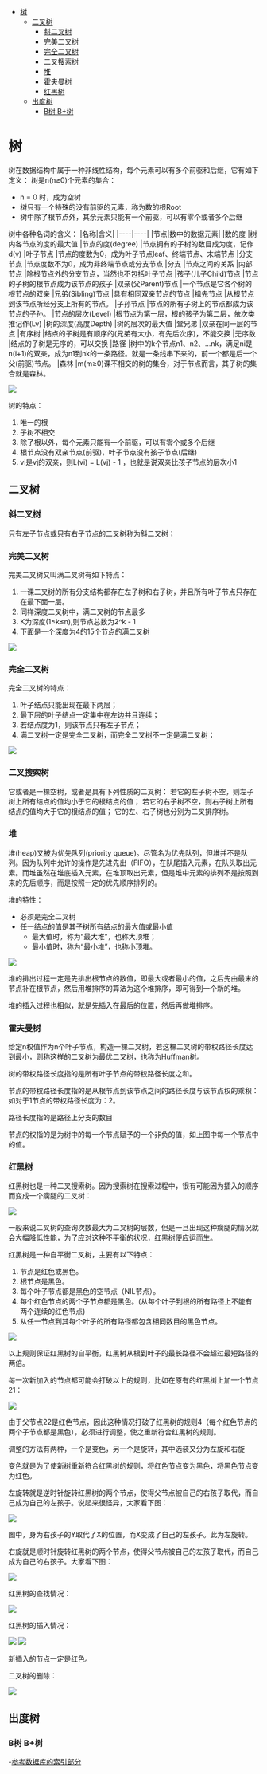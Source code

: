 <!--
 * @Author: your name
 * @Date: 2020-06-26 22:42:25
 * @LastEditTime: 2020-06-29 19:24:43
 * @LastEditors: Please set LastEditors
 * @Description: In User Settings Edit
 * @FilePath: \undefinedc:\Users\conan\Desktop\LongTime\StupidBirdFliesFirst\DataStructure\tree.md
--> 

<!-- TOC -->

- [树](#树)
  - [二叉树](#二叉树)
    - [斜二叉树](#斜二叉树)
    - [完美二叉树](#完美二叉树)
    - [完全二叉树](#完全二叉树)
    - [二叉搜索树](#二叉搜索树)
    - [堆](#堆)
    - [霍夫曼树](#霍夫曼树)
    - [红黑树](#红黑树)
  - [出度树](#出度树)
    - [B树 B+树](#b树-b树)

<!-- /TOC -->

# 树
树在数据结构中属于一种非线性结构，每个元素可以有多个前驱和后继，它有如下定义：
树是n(n≥0)个元素的集合：
- n = 0 时，成为空树
- 树只有一个特殊的没有前驱的元素，称为数的根Root
- 树中除了根节点外，其余元素只能有一个前驱，可以有零个或者多个后继

树中各种名词的含义：
|名称|含义|
|----|----|
|节点|数中的数据元素|
|数的度	|树内各节点的度的最大值
|节点的度(degree)	|节点拥有的子树的数目成为度，记作d(v)
|叶子节点	|节点的度数为0，成为叶子节点leaf、终端节点、末端节点
|分支节点	|节点度数不为0，成为非终端节点或分支节点
|分支	|节点之间的关系
|内部节点	|除根节点外的分支节点，当然也不包括叶子节点
|孩子(儿子Child)节点	|节点的子树的根节点成为该节点的孩子
|双亲(父Parent)节点	|一个节点是它各个树的根节点的双亲
|兄弟(Sibling)节点	|具有相同双亲节点的节点
|祖先节点	|从根节点到该节点所经分支上所有的节点。
|子孙节点	|节点的所有子树上的节点都成为该节点的子孙。
|节点的层次(Level)	|根节点为第一层，根的孩子为第二层，依次类推记作(Lv)
|树的深度(高度Depth)	|树的层次的最大值
|堂兄弟	|双亲在同一层的节点
|有序树	|结点的子树是有顺序的(兄弟有大小，有先后次序)，不能交换
|无序数	|结点的子树是无序的，可以交换
|路径	|树中的k个节点n1、n2、...nk，满足ni是n(i+1)的双亲，成为n1到nk的一条路径。就是一条线串下来的，前一个都是后一个父(前驱)节点。
|森林	|m(m≥0)课不相交的树的集合，对于节点而言，其子树的集合就是森林。

![](shu.png)

树的特点：
1. 唯一的根
2. 子树不相交
3. 除了根以外，每个元素只能有一个前驱，可以有零个或多个后继
4. 根节点没有双亲节点(前驱)，叶子节点没有孩子节点(后继)
5. vi是vj的双亲，则L(vi) = L(vj) - 1 ，也就是说双亲比孩子节点的层次小1

## 二叉树
### 斜二叉树
只有左子节点或只有右子节点的二叉树称为斜二叉树；

### 完美二叉树
完美二叉树又叫满二叉树有如下特点：
1. 一课二叉树的所有分支结构都存在左子树和右子树，并且所有叶子节点只存在在最下面一层。
2. 同样深度二叉树中，满二叉树的节点最多
3. K为深度(1≤k≤n),则节点总数为2^k - 1
4. 下面是一个深度为4的15个节点的满二叉树 
   
![](manerchashu.png)

### 完全二叉树
完全二叉树的特点：
1. 叶子结点只能出现在最下两层；
2. 最下层的叶子结点一定集中在左边并且连续；
3. 若结点度为1，则该节点只有左子节点；
4. 满二叉树一定是完全二叉树，而完全二叉树不一定是满二叉树；

![](wanquanerchashu.png)

### 二叉搜索树
它或者是一棵空树，或者是具有下列性质的二叉树： 若它的左子树不空，则左子树上所有结点的值均小于它的根结点的值； 若它的右子树不空，则右子树上所有结点的值均大于它的根结点的值； 它的左、右子树也分别为二叉排序树。

### 堆
堆(heap)又被为优先队列(priority queue)。尽管名为优先队列，但堆并不是队列。因为队列中允许的操作是先进先出（FIFO），在队尾插入元素，在队头取出元素。而堆虽然在堆底插入元素，在堆顶取出元素，但是堆中元素的排列不是按照到来的先后顺序，而是按照一定的优先顺序排列的。

堆的特性：
- 必须是完全二叉树
- 任一结点的值是其子树所有结点的最大值或最小值
  - 最大值时，称为“最大堆”，也称大顶堆；
  - 最小值时，称为“最小堆”，也称小顶堆。

![](heap.png)

堆的排出过程一定是先排出根节点的数值，即最大或者最小的值，之后先由最末的节点补在根节点，然后用堆排序的算法为这个堆排序，即可得到一个新的堆。

堆的插入过程也相似，就是先插入在最后的位置，然后再做堆排序。

### 霍夫曼树
给定n权值作为n个叶子节点，构造一棵二叉树，若这棵二叉树的带权路径长度达到最小，则称这样的二叉树为最优二叉树，也称为Huffman树。

树的带权路径长度指的是所有叶子节点的带权路径长度之和。

节点的带权路径长度指的是从根节点到该节点之间的路径长度与该节点权的乘积：如对于1节点的带权路径长度为：2。

路径长度指的是路径上分支的数目

节点的权指的是为树中的每一个节点赋予的一个非负的值，如上图中每一个节点中的值。

### 红黑树
红黑树也是一种二叉搜索树。因为搜索树在搜索过程中，很有可能因为插入的顺序而变成一个瘸腿的二叉树：

![](quetuierchashu.png)

一般来说二叉树的查询次数最大为二叉树的层数，但是一旦出现这种瘸腿的情况就会大幅降低性能，为了应对这种不平衡的状况，红黑树便应运而生。

红黑树是一种自平衡二叉树，主要有以下特点：
1. 节点是红色或黑色。
2. 根节点是黑色。
3. 每个叶子节点都是黑色的空节点（NIL节点）。
4. 每个红色节点的两个子节点都是黑色。(从每个叶子到根的所有路径上不能有两个连续的红色节点)
5. 从任一节点到其每个叶子的所有路径都包含相同数目的黑色节点。

![](hongheishu.jpg)

以上规则保证红黑树的自平衡，红黑树从根到叶子的最长路径不会超过最短路径的两倍。

每一次新加入的节点都可能会打破以上的规则，比如在原有的红黑树上加一个节点21：

![](hongheishu2.jpg)

由于父节点22是红色节点，因此这种情况打破了红黑树的规则4（每个红色节点的两个子节点都是黑色），必须进行调整，使之重新符合红黑树的规则。

调整的方法有两种，一个是变色，另一个是旋转，其中选装又分为左旋和右旋

变色就是为了使新树重新符合红黑树的规则，将红色节点变为黑色，将黑色节点变为红色。

左旋转就是逆时针旋转红黑树的两个节点，使得父节点被自己的右孩子取代，而自己成为自己的左孩子。说起来很怪异，大家看下图：

![](zuoxuan.png)

图中，身为右孩子的Y取代了X的位置，而X变成了自己的左孩子。此为左旋转。

右旋就是顺时针旋转红黑树的两个节点，使得父节点被自己的左孩子取代，而自己成为自己的右孩子。大家看下图：

![](youxuan.jpg)

红黑树的查找情况：

![](hongheishuchazhaoliucheng.webp)

红黑树的插入情况：

![](hongheishucharuliucheng.webp)
![](hongheishucharu.webp)

新插入的节点一定是红色。

二叉树的删除：

![](hongheishushanchu.webp)
## 出度树

### B树 B+树
-[参考数据库的索引部分](../DataBase/index.md)